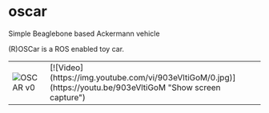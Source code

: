# oscar
Simple Beaglebone based Ackermann vehicle

(R)OSCar is a ROS enabled toy car.  

<table>
<tr>
<td>
 <img src="https://lh3.googleusercontent.com/UuFkwta9e0LJ6tJPkbHOsrKqsylQRxuqO28r58wOLxfAW_MEUiDMSD8EETXnl6vgfLKFwIj8INZIkOcpZitW68FCDQZ_s_qoo5ilLuWs4mwO2jh4Bb1JQTrtlnbyvPzBFVQOvkB5" alt="OSCAR v0">
 </td>
 <td>
[![Video](https://img.youtube.com/vi/903eVltiGoM/0.jpg)](https://youtu.be/903eVltiGoM "Show screen capture")
</td>
</tr>
</table>
